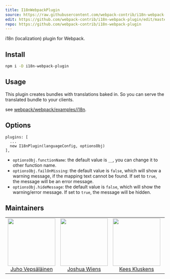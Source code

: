 ```yaml
---
title: I18nWebpackPlugin
source: https://raw.githubusercontent.com/webpack-contrib/i18n-webpack-plugin/master/README.md
edit: https://github.com/webpack-contrib/i18n-webpack-plugin/edit/master/README.md
repo: https://github.com/webpack-contrib/i18n-webpack-plugin
---
```

i18n (localization) plugin for Webpack.

## Install

```bash
npm i -D i18n-webpack-plugin
```

## Usage

This plugin creates bundles with translations baked in. So you can serve the translated bundle to your clients.

see [webpack/webpack/examples/i18n](https://github.com/webpack/webpack/tree/master/examples/i18n).

## Options

```
plugins: [
  ...
  new I18nPlugin(languageConfig, optionsObj)
],
```
 - `optionsObj.functionName`: the default value is `__`, you can change it to other function name.
 - `optionsObj.failOnMissing`: the default value is `false`, which will show a warning message, if the mapping text cannot be found. If set to `true`, the message will be an error message.
 - `optionsObj.hideMessage`: the default value is `false`, which will show the warning/error message. If set to `true`, the message will be hidden.

## Maintainers

<table>
  <tbody>
    <tr>
      <td align="center">
        <img width="150" height="150"
        src="https://avatars3.githubusercontent.com/u/166921?v=3&s=150">
        </br>
        <a href="https://github.com/bebraw">Juho Vepsäläinen</a>
      </td>
      <td align="center">
        <img width="150" height="150"
        src="https://avatars2.githubusercontent.com/u/8420490?v=3&s=150">
        </br>
        <a href="https://github.com/d3viant0ne">Joshua Wiens</a>
      </td>
      <td align="center">
        <img width="150" height="150"
        src="https://avatars3.githubusercontent.com/u/533616?v=3&s=150">
        </br>
        <a href="https://github.com/SpaceK33z">Kees Kluskens</a>
      </td>
      <td align="center">
        <img width="150" height="150"
        src="https://avatars3.githubusercontent.com/u/3408176?v=3&s=150">
        </br>
        <a href="https://github.com/TheLarkInn">Sean Larkin</a>
      </td>
    </tr>
  <tbody>
</table>

[npm]: https://img.shields.io/npm/v/i18n-webpack-plugin.svg
[npm-url]: https://npmjs.com/package/i18n-webpack-plugin

[deps]: https://david-dm.org/webpack-contrib/i18n-webpack-plugin.svg
[deps-url]: https://david-dm.org/webpack-contrib/i18n-webpack-plugin

[chat]: https://img.shields.io/badge/gitter-webpack%2Fwebpack-brightgreen.svg
[chat-url]: https://gitter.im/webpack/webpack

[test]: http://img.shields.io/travis/webpack-contrib/i18n-webpack-plugin.svg
[test-url]: https://travis-ci.org/webpack-contrib/i18n-webpack-plugin

[cover]: https://codecov.io/gh/webpack-contrib/i18n-webpack-plugin/branch/master/graph/badge.svg
[cover-url]: https://codecov.io/gh/webpack-contrib/i18n-webpack-plugin

